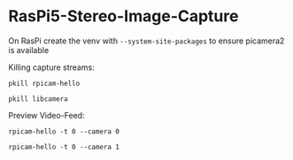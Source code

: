 # RasPi5-Stereo-Image-Capture
On RasPi create the venv with `--system-site-packages` to ensure picamera2 is available

Killing capture streams:
```
pkill rpicam-hello
```
```
pkill libcamera
```

Preview Video-Feed:
```
rpicam-hello -t 0 --camera 0
```
```
rpicam-hello -t 0 --camera 1
```
